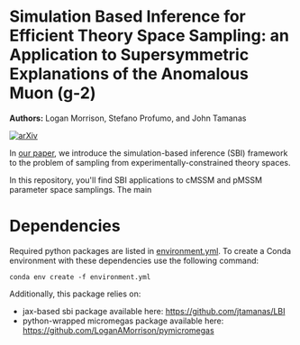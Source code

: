 # Simulation Based Inference for Efficient Theory Space Sampling: an Application to Supersymmetric Explanations of the Anomalous Muon (g-2)
**Authors:** Logan Morrison, Stefano Profumo, and John Tamanas
<!---[\[arxiv\]](arXiv)[\[bibtex\]](bibtex)-->
[![arXiv](http://img.shields.io/badge/arXiv-2203.13403-cd5c5c.svg)](https://arxiv.org/abs/2203.13403)
<!---[![BibTex](http://img.shields.io/badge/BibTex-4682b4.svg)](https://ui.adsabs.harvard.edu/abs//exportcitation)-->


In [our paper](https://arxiv.org/abs/2006.00615), we introduce the simulation-based inference (SBI) framework to the problem of sampling from experimentally-constrained theory spaces. 


In this repository, you'll find SBI applications to cMSSM and pMSSM parameter space samplings. The main 


# Dependencies

Required python packages are listed in [environment.yml](environment.yml). To create a Conda environment with these dependencies use the following command:

```
conda env create -f environment.yml
```

Additionally, this package relies on:
*  jax-based sbi package available here: https://github.com/jtamanas/LBI
* python-wrapped micromegas package available here: https://github.com/LoganAMorrison/pymicromegas
